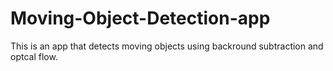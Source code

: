# Moving-Object-Detection-app
This is an app that detects moving objects using backround subtraction and optcal flow.
